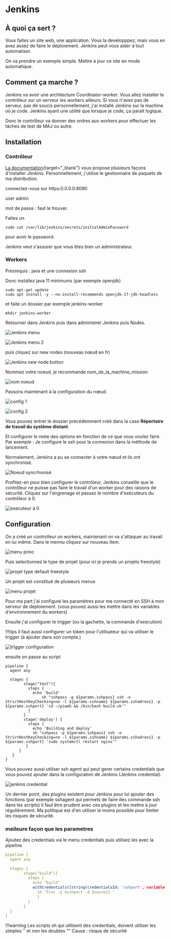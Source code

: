 # Jenkins

## À quoi ça sert ?

Vous faites un site web, une application. Vous la developppez, mais vous en avez assez de faire le déploiement.
Jenkins peut vous aider à tout automatiser.

On va prendre un exemple simple. Mettre à jour ce site en mode automatique.

## Comment ça marche ?

Jenkins va avoir une architecture Coordinator-worker. Vous allez installer le contrôleur sur un serveur les workers ailleurs.
Si vous n'avez pas de serveur, pas de soucis personnellement, j'ai installé Jenkins sur la machine où je code.
Jenkins ayant une utilité que lorsque je code, ça parait logique.

Donc le contrôleur va donner des ordres aux workers pour effectuer les tâches de test de MAJ ou autre.

## Installation

### Contrôleur

[La documentation](https://www.jenkins.io/doc/book/installing/){target="_blank"} vous propose plusieurs façons d'installer Jenkins.
Personnellement, j'utilise le gestionnaire de paquets de ma distribution.

connectez-vous sur https:0.0.0.0:8090

user admin

mot de passe : faut le trouver.

Faites un

```shell
sudo cat /var/lib/jenkins/secrets/initialAdminPassword
```

pour avoir le password.

Jenkins veut s'assurer que vous êtes bien un administrateur.

### Workers

Presrequis : java et une connexion ssh

Donc installez java 11 minimums (par exemple openjdk)

```shell
sudo apt-get update
sudo apt install -y --no-install-recommends openjdk-17-jdk-headless
```

et faite un dossier par exemple jenkins-worker

```shell
mkdir jenkins-worker
```

Retourner dans Jenkins puis dans administrer Jenkins puis Nodes.

![Jenkins menu](jenkins/menu_princ.png)

![Jenkins menu 2](jenkins/menu2.png)

puis cliquez sur new nodes (nouveau nœud en fr)

![Jenkins new node button](jenkins/new_node.png)

Nommez votre noeud, je recommande nom_de_la_machine_mission

![nom noeud](jenkins/nom_noeud.png)

Passons maintenant à la configuration du nœud.

![config 1](jenkins/config1.png)

![config 2](jenkins/config2.png)

Vous pouvez entrer le dossier précédemment créé dans la case **Répertoire de travail du système distant**.

Et configurer le reste des options en fonction de ce que vous voulez faire.
Par exemple : Je configure le ssh pour la connexion dans la méthode de lancement.

Normalement, Jenkins a pu se connecter à votre nœud et ils ont synchronisé.

![Noeud syncrhonisé](jenkins/noeud_crée.png)

Profitez-en pour bien configurer le contrôleur, Jenkins conseille que le contrôleur ne puisse pas faire le travail d'un worker pour des raisons de sécurité.
Cliquez sur l'engrenage et passez le nombre d'exécuteurs du contrôleur à 0.

![executeur à 0](jenkins/executeur0.png)

## Configuration

On a créé un controlleur un workers, maintenant on va s'attaquer au travail en lui même.
Dans le mennu cliquez sur nouveau item.

![menu princ](jenkins/menu_princ.png)

Puis selectionnez le type de projet (pour ici je prends un projets freestyle)

![projet type default freestyle](jenkins/new_projet.png)

Un projet est constitué de plusieurs menus

![menu projet](jenkins/menu_projet.png)

Pour ma part j'ai configuré les paramètres pour me connecté en SSH à mon serveur de deploiement. (vous pouvez aussi les mettre dans les variables d'environnement du workers)

Ensuite j'ai configurer le trigger (ou la gachette, la commande d'execution)

!!!tips
    Il faut aussi configurer un token pour l'utilisateur qui va utiliser le trigger (à ajouter dans son compte.)

![trigger configuration](jenkins/trigger.png)

ensuite on passe au script

```as3
pipeline {
  agent any

  stages {
        stage("test"){
          steps {
            echo 'build'
                sh "sshpass -p ${params.sshpass} ssh -o StrictHostKeyChecking=no -l ${params.sshname} ${params.sshadress} -p ${params.sshport} 'cd ~/piweb && /bin/bash build.sh'"
          }
        }
        stage('deploy') {
          steps {
            echo 'Building and deploy'
            sh "sshpass -p ${params.sshpass} ssh -o StrictHostKeyChecking=no -l ${params.sshname} ${params.sshadress} -p ${params.sshport} 'sudo systemctl restart nginx'"
         }
      }
   }
}
```

Vous pouvez aussi utiliser ssh agent qui peut gerer certains credentials que vous pouvez ajouter dans la configuration de Jenkins (Jenkins credential).

![jenkins credential](jenkins/credential.png)

Un dernier point, des plugins existent pour Jenkins pour lui ajouter des fonctions (par exemple sshagent qui permets de faire des commande ssh dans les scripts)
Il faut être prudent avec ces plugins et les mettre à jour régulièrement.
Ma politique est d'en utiliser le moins possible pour limiter les risques de sécurité.

### meileure façon que les parametres

Ajoutez des credentials via le menu credentials puis utilisez les avec la pipeline.

```yaml
pipeline {
  agent any

  stages {
        stage("build"){
          steps {
            echo "build"
            withCredentials([string(credentialsId: 'sshport', variable: 'sshport'),string(credentialsID: 'parametresecret2', variable: 'secret2')]){
              sh 'Truc -p $sshport -d $secret2 '
              }
          }
        }
  }
}
```

!!!warning
    Les scripts sh qui utilisent des credentials, doivent utiliser les simples '' et non les doubles "" Cause : risque de sécurité
